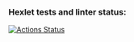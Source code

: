 ### Hexlet tests and linter status:
[![Actions Status](https://github.com/z17/python-project-lvl1/workflows/hexlet-check/badge.svg)](https://github.com/z17/python-project-lvl1/actions)